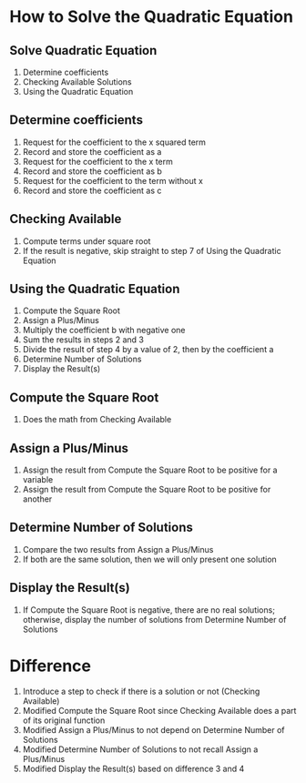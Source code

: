 # How to Solve the Quadratic Equation

## Solve Quadratic Equation
1. Determine coefficients
2. Checking Available Solutions
2. Using the Quadratic Equation

## Determine coefficients
1. Request for the coefficient to the x squared term
2. Record and store the coefficient as a
1. Request for the coefficient to the x term
2. Record and store the coefficient as b
1. Request for the coefficient to the term without x
2. Record and store the coefficient as c

## Checking Available
1. Compute terms under square root
2. If the result is negative, skip straight to step 7 of Using the Quadratic Equation

## Using the Quadratic Equation
1. Compute the Square Root
2. Assign a Plus/Minus
3. Multiply the coefficient b with negative one
4. Sum the results in steps 2 and 3
5. Divide the result of step 4 by a value of 2, then by the coefficient a
6. Determine Number of Solutions
7. Display the Result(s)

## Compute the Square Root
1. Does the math from Checking Available

## Assign a Plus/Minus
1. Assign the result from Compute the Square Root to be positive for a variable
2. Assign the result from Compute the Square Root to be positive for another

## Determine Number of Solutions
1. Compare the two results from Assign a Plus/Minus
2. If both are the same solution, then we will only present one solution 

## Display the Result(s)
1. If Compute the Square Root is negative, there are no real solutions; otherwise, display the number of solutions from Determine Number of Solutions

# Difference
1. Introduce a step to check if there is a solution or not (Checking Available)
2. Modified Compute the Square Root since Checking Available does a part of its original function
3. Modified Assign a Plus/Minus to not depend on Determine Number of Solutions
4. Modified Determine Number of Solutions to not recall Assign a Plus/Minus
5. Modified Display the Result(s) based on difference 3 and 4